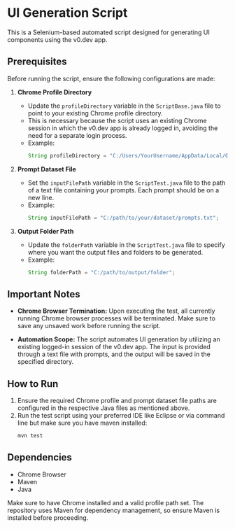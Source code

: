 # UI Generation Script

This is a Selenium-based automated script designed for generating UI components using the v0.dev app.

## Prerequisites

Before running the script, ensure the following configurations are made:

1. **Chrome Profile Directory**
   - Update the `profileDirectory` variable in the `ScriptBase.java` file to point to your existing Chrome profile directory.
   - This is necessary because the script uses an existing Chrome session in which the v0.dev app is already logged in, avoiding the need for a separate login process.
   - Example:
     ```java
     String profileDirectory = "C:/Users/YourUsername/AppData/Local/Google/Chrome/User Data/Profile 1";
     ```

2. **Prompt Dataset File**
   - Set the `inputFilePath` variable in the `ScriptTest.java` file to the path of a text file containing your prompts. Each prompt should be on a new line.
   - Example:
     ```java
     String inputFilePath = "C:/path/to/your/dataset/prompts.txt";
     ```

3. **Output Folder Path**
   - Update the `folderPath` variable in the `ScriptTest.java` file to specify where you want the output files and folders to be generated.
   - Example:
     ```java
     String folderPath = "C:/path/to/output/folder";
     ```

## Important Notes

- **Chrome Browser Termination:**
  Upon executing the test, all currently running Chrome browser processes will be terminated. Make sure to save any unsaved work before running the script.

- **Automation Scope:**
  The script automates UI generation by utilizing an existing logged-in session of the v0.dev app. The input is provided through a text file with prompts, and the output will be saved in the specified directory.

## How to Run

1. Ensure the required Chrome profile and prompt dataset file paths are configured in the respective Java files as mentioned above.
2. Run the test script using your preferred IDE like Eclipse or via command line but make sure you have maven installed:
   ```bash
   mvn test
   ```

## Dependencies

- Chrome Browser
- Maven
- Java

Make sure to have Chrome installed and a valid profile path set. The repository uses Maven for dependency management, so ensure Maven is installed before proceeding.
